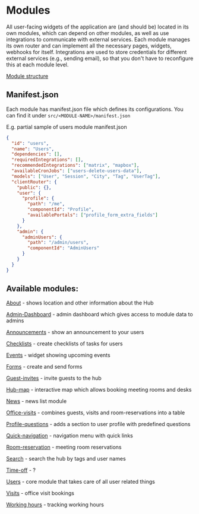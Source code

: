 # Modules

All user-facing widgets of the application are (and should be) located in its own modules, which can depend on other modules, as well as use integrations to communicate with external services. Each module manages its own router and can implement all the necessary pages, widgets, webhooks for itself. Integrations are used to store credentials for different external services (e.g., sending email), so that you don't have to reconfigure this at each module level.

[Module structure](https://github.com/paritytech/polkadot-hub-app/tree/master/src/modules/_template)

## Manifest.json

Each module has manifest.json file which defines its configurations. You can find it under `src/<MODULE-NAME>/manifest.json`

E.g. partial sample of users module manifest.json

```json
{
  "id": "users",
  "name": "Users",
  "dependencies": [],
  "requiredIntegrations": [],
  "recommendedIntegrations": ["matrix", "mapbox"],
  "availableCronJobs": ["users-delete-users-data"],
  "models": ["User", "Session", "City", "Tag", "UserTag"],
  "clientRouter": {
    "public": {},
    "user": {
      "profile": {
        "path": "/me",
        "componentId": "Profile",
        "availablePortals": ["profile_form_extra_fields"]
      }
    },
    "admin": {
      "adminUsers": {
        "path": "/admin/users",
        "componentId": "AdminUsers"
      }
    }
  }
}
```

## Available modules:

[About](./modules/about.md) - shows location and other information about the Hub

[Admin-Dashboard](./modules/admin-dash.md) - admin dashboard which gives access to module data to admins

[Announcements](./modules/announcements.md) - show an announcement to your users

[Checklists](./modules/checklists.md) - create checklists of tasks for users

[Events](./modules/events.md) - widget showing upcoming events

[Forms](./modules/forms.md) - create and send forms

[Guest-invites](./modules/guest-invites.md) - invite guests to the hub

[Hub-map](./modules/hub-map.md) - interactive map which allows booking meeting rooms and desks

[News](./modules/news.md) - news list module

[Office-visits](./modules/office-visits.md) - combines guests, visits and room-reservations into a table

[Profile-questions](./modules/profile-questions.md) - adds a section to user profile with predefined questions

[Quick-navigation](./modules/qiuck-nav.md) - navigation menu with quick links

[Room-reservation](./modules/room-reservation.md) - meeting room reservations

[Search](./modules/search.md) - search the hub by tags and user names

[Time-off](./modules/time-off.md) - ?

[Users](./modules/users.md) - core module that takes care of all user related things

[Visits](./modules/visits.md) - office visit bookings

[Working hours](./modules/working-hours.md) - tracking working hours
